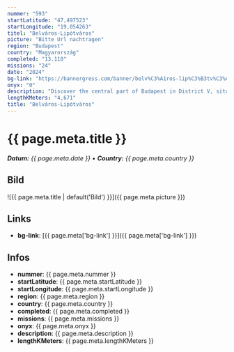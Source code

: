 ```yaml
---
nummer: "593"
startLatitude: "47,497523"
startLongitude: "19,054263"
titel: "Belváros-Lipótváros"
picture: "Bitte Url nachtragen"
region: "Budapest"
country: "Magyarország"
completed: "13.110"
missions: "24"
date: "2024"
bg-link: "https://bannergress.com/banner/belv%C3%A1ros-lip%C3%B3tv%C3%A1ros-57e4"
onyx: "0"
description: "Discover the central part of Budapest in District V, situated on the east bank of the river Danube."
lengthKMeters: "4,671"
title: "Belváros-Lipótváros"
---
```


# {{ page.meta.title }}
_**Datum:** {{ page.meta.date }} • **Country:** {{ page.meta.country }}_

## Bild
![{{ page.meta.title | default('Bild') }}]({{ page.meta.picture }})

## Links
- **bg-link**: [{{ page.meta['bg-link'] }}]({{ page.meta['bg-link'] }})

## Infos
- **nummer**: {{ page.meta.nummer }}
- **startLatitude**: {{ page.meta.startLatitude }}
- **startLongitude**: {{ page.meta.startLongitude }}
- **region**: {{ page.meta.region }}
- **country**: {{ page.meta.country }}
- **completed**: {{ page.meta.completed }}
- **missions**: {{ page.meta.missions }}
- **onyx**: {{ page.meta.onyx }}
- **description**: {{ page.meta.description }}
- **lengthKMeters**: {{ page.meta.lengthKMeters }}

